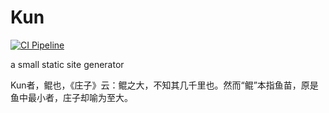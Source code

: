 # Kun
[![CI Pipeline](https://github.com/muxueqz/kun/actions/workflows/ci.yml/badge.svg)](https://github.com/muxueqz/kun/actions/workflows/ci.yml)

a small static site generator

Kun者，鲲也，《庄子》云：鲲之大，不知其几千里也。然而“鲲”本指鱼苗，原是鱼中最小者，庄子却喻为至大。
